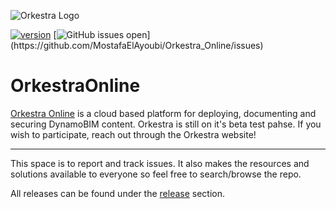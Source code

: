 ![Orkestra Logo](https://datashapes.files.wordpress.com/2020/04/orkestrafull_beta.png?w=2000)

[![version](https://img.shields.io/badge/version-0.1.6-yellow.svg)](https://semver.org) [![GitHub issues open](https://img.shields.io/github/issues/MostafaElAyoubi/Orkestra_Online.svg?)](https://github.com/MostafaElAyoubi/Orkestra_Online/issues)

# OrkestraOnline
[Orkestra Online](https://www.orkestra.online) is a cloud based platform for deploying, documenting and securing DynamoBIM content.
Orkestra is still on it's beta test pahse. If you wish to participate, reach out through the Orkestra website!
____________________________________________________________________________________________________

This space is to report and track issues. It also makes the resources and solutions available to everyone so feel free to search/browse the repo.

All releases can be found under the [release](https://github.com/MostafaElAyoubi/OrkestraOnline/releases) section.

